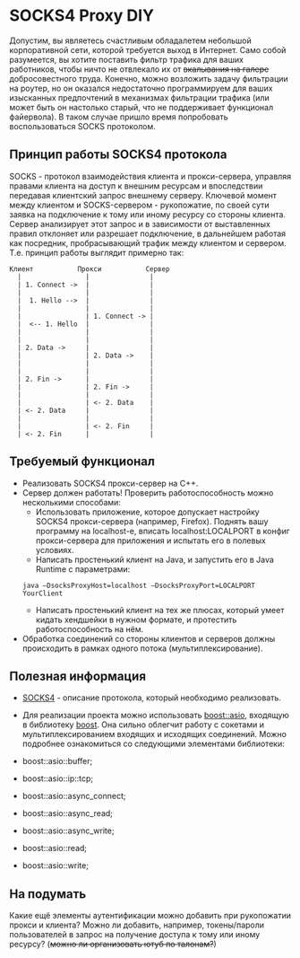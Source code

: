 # SOCKS4 Proxy DIY
Допустим, вы являетесь счастливым обладалетем небольшой корпоративной сети, которой требуется выход в Интернет. Само собой разумеется, вы хотите поставить фильтр трафика для ваших работников, чтобы ничто не отвлекало их от ~~вкалывания на галере~~ добросовестного труда. Конечно, можно возложить задачу фильтрации на роутер, но он оказался недостаточно программируем для ваших изысканных предпочтений в механизмах фильтрации трафика (или может быть он настолько старый, что не поддерживает функционал файервола). В таком случае пришло время попробовать воспользоваться SOCKS протоколом.

## Принцип работы SOCKS4 протокола
SOCKS - протокол взаимодействия клиента и прокси-сервера, управляя правами клиента на доступ к внешним ресурсам и впоследствии передавая клиентский запрос внешнему серверу. Ключевой момент между клиентом и SOCKS-сервером - рукопожатие, по своей сути заявка на подключение к тому или иному ресурсу со стороны клиента. Сервер анализирует этот запрос и в зависимости от выставленных правил отклоняет или разрешает подключение, в дальнейшем работая как посредник, пробрасывающий трафик между клиентом и сервером. Т.е. принцип работы выглядит примерно так:

    Клиент           Прокси           Сервер
      |                |               |
      | 1. Connect ->  |               |
      |                |               |
      |  1. Hello -->  |               |
      |                |               |
      |                | 1. Connect -> |
      |  <-- 1. Hello  |               |
      |                |               |
      |                |               |
      | 2. Data ->     |               |
      |                | 2. Data ->    |
      |                |               |
      |                |               |
      | 2. Fin ->      |               |
      |                | 2. Fin ->     |
      |                |               |
      |                | <- 2. Data    |
      | <- 2. Data     |               |
      |                |               |
      |                | <- 2. Fin     |
      | <- 2. Fin      |               |

## Требуемый функционал
- Реализовать SOCKS4 прокси-сервер на C++.
- Сервер должен работать! Проверить работоспособность можно несколькими способами:
    - Использовать приложение, которое допускает настройку SOCKS4 прокси-сервера (например, Firefox). Поднять вашу программу на localhost-e, вписать localhost:LOCALPORT в конфиг прокси-сервера для приложения и испытать его в полевых условиях.
    - Написать простенький клиент на Java, и запустить его в Java Runtime с параметрами:
    ```
    java –DsocksProxyHost=localhost –DsocksProxyPort=LOCALPORT YourClient
    ```
    - Написать простенький клиент на тех же плюсах, который умеет кидать хендшейки в нужном формате, и протестить работоспособность на нём.
- Обработка соединений со стороны клиентов и серверов должны происходить в рамках одного потока (мультиплексирование).
## Полезная информация
- [SOCKS4](https://www.openssh.com/txt/socks4.protocol) - описание протокола, который необходимо реализовать.
- Для реализации проекта можно использовать [boost::asio](https://www.boost.org/doc/libs/1_86_0/doc/html/boost_asio.html), входящую в библиотеку [boost](https://www.boost.org/). Она сильно облегчит работу с сокетами и мультиплексированием входящих и исходящих соединений. Можно подробнее ознакомиться со следующими элементами библиотеки: 

- boost::asio::buffer;
- boost::asio::ip::tcp;
- boost::asio::async_connect;
- boost::asio::async_read;
- boost::asio::async_write;
- boost::asio::read;
- boost::asio::write;

## На подумать
Какие ещё элементы аутентификации можно добавить при рукопожатии прокси и клиента? Можно ли добавить, например, токены/пароли пользователей в запрос на получение доступа к тому или иному ресурсу? (~~можно ли организовать ютуб по талонам?~~)